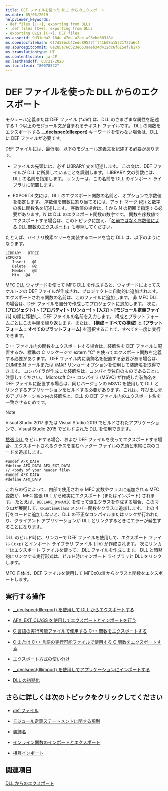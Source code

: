 ```yaml
---
title: DEF ファイルを使った DLL からのエクスポート
ms.date: 05/06/2019
helpviewer_keywords:
- def files [C++], exporting from DLLs
- .def files [C++], exporting from DLLs
- exporting DLLs [C++], DEF files
ms.assetid: 9d31eda2-184e-47de-a2ee-a93ebd603f8e
ms.openlocfilehash: 6f7d58bcb42edd89527fff41b08a15321722a6cf
ms.sourcegitcommit: 8e285a766523e653aeeb34d412dc6f615ef7b17b
ms.translationtype: HT
ms.contentlocale: ja-JP
ms.lasthandoff: 03/21/2020
ms.locfileid: "80078522"
---
```

# <a name="exporting-from-a-dll-using-def-files"></a>DEF ファイルを使った DLL からのエクスポート

モジュール定義または DEF ファイル (*.def) は、DLL のさまざまな属性を記述する 1 つ以上のモジュール文が含まれるテキスト ファイルです。 DLL の関数をエクスポートする **__declspec(dllexport)** キーワードを使わない場合は、DLL に DEF ファイルが必要です。

DEF ファイルには、最低限、以下のモジュール定義文を記述する必要があります。

- ファイルの先頭には、必ず LIBRARY 文を記述します。 この文は、DEF ファイルが DLL に所属していることを識別します。 LIBRARY 文の引数には、DLL の名前を指定します。 リンカーは、この名前を DLL のインポート ライブラリに配置します。

- EXPORTS 文には、DLL のエクスポート関数の名前と、オプションで序数値を指定します。 序数値を関数に割り当てるには、アット マーク (@) と数字の後に関数名を記述します。 序数値の場合は、1 から N の範囲で指定する必要があります。N は DLL のエクスポート関数の数字です。 関数を序数値でエクスポートする場合は、このトピックに加え、「[名前ではなく序数値による DLL 関数のエクスポート](exporting-functions-from-a-dll-by-ordinal-rather-than-by-name.md)」も参照してください。

たとえば、バイナリ検索ツリーを実装するコードを含む DLL は、以下のようになります。

```
LIBRARY   BTREE
EXPORTS
   Insert   @1
   Delete   @2
   Member   @3
   Min   @4
```

[MFC DLL ウィザード](../mfc/reference/mfc-dll-wizard.md)を使って MFC DLL を作成すると、ウィザードによってスケルトンの DEF ファイルが作成され、プロジェクトに自動的に追加されます。 エクスポートされる関数の名前は、このファイルに追加します。 非 MFC DLL の場合は、DEF ファイルを自分で作成してプロジェクトに追加します。 次に、 **[プロジェクト]**  >  **[プロパティ]**  >  **[リンカー]**  >  **[入力]**  >  **[モジュール定義ファイル]** の順に移動し、DEF ファイルの名前を入力します。 構成とプラットフォームごとにこの手順を繰り返します。または、 **[構成 = すべての構成]** と **[プラットフォーム = すべてのプラットフォーム]** を選択することで、すべてを一度に実行できます。

C++ ファイル内の関数をエクスポートする場合は、装飾名を DEF ファイルに配置するか、標準の C リンケージで extern "C" を使ってエクスポート関数を定義する必要があります。 DEF ファイル内に装飾名を配置する必要がある場合は、[DUMPBIN](../build/reference/dumpbin-reference.md) ツールまたは [/MAP](../build/reference/map-generate-mapfile.md) リンカー オプションを使用して装飾名を取得できます。 コンパイラが作成した装飾名は、コンパイラ独自のものであることに注意してください。 Microsoft C++ コンパイラ (MSVC) が作成した装飾名を DEF ファイルに配置する場合は、同じバージョンの MSVC を使用して DLL とリンクするアプリケーションをビルドする必要があります。これは、呼び出し元のアプリケーション内の装飾名と、DLL の DEF ファイル内のエクスポート名を一致させるためです。

> [!NOTE]
> Visual Studio 2017 または Visual Studio 2019 でビルドされたアプリケーションで、Visual Studio 2015 でビルドされた DLL を使用できます。

[拡張 DLL](../build/extension-dlls-overview.md) をビルドする場合、および DEF ファイルを使ってエクスポートする場合、エクスポートされるクラスを含むヘッダー ファイルの先頭と末尾に次のコードを追加します。

```
#undef AFX_DATA
#define AFX_DATA AFX_EXT_DATA
// <body of your header file>
#undef AFX_DATA
#define AFX_DATA
```

これらの行によって、内部で使用される MFC 変数やクラスに追加される MFC 変数が、MFC 拡張 DLL から確実にエクスポート (またはインポート) されます。 たとえば、`DECLARE_DYNAMIC` を使って派生クラスを作成する場合、このマクロが展開して、`CRuntimeClass` メンバー関数をクラスに追加します。 上の 4 行をコードに追加しないと、DLL の不正なコンパイルまたはリンクが行われたり、クライアント アプリケーションが DLL とリンクするときにエラーが発生することになります。

DLL のビルド時に、リンカーで DEF ファイルを使用して、エクスポート ファイル (.exp) とインポート ライブラリ ファイル (.lib) が作成されます。 次にリンカーはエクスポート ファイルを使って、.DLL ファイルを作成します。 DLL と暗黙的にリンクする実行形式は、ビルド時にインポート ライブラリと DLL をリンクします。

MFC 自体は、DEF ファイルを使用して MFCx0.dll からクラスと関数をエクスポートします。

## <a name="what-do-you-want-to-do"></a>実行する操作

- [__declspec(dllexport) を使用して DLL からエクスポートする](exporting-from-a-dll-using-declspec-dllexport.md)

- [AFX_EXT_CLASS を使用してエクスポートとインポートを行う](exporting-and-importing-using-afx-ext-class.md)

- [C 言語の実行可能ファイルで使用する C++ 関数をエクスポートする](exporting-cpp-functions-for-use-in-c-language-executables.md)

- [C または C++ 言語の実行可能ファイルで使用する C 関数をエクスポートする](exporting-c-functions-for-use-in-c-or-cpp-language-executables.md)

- [エクスポート方式の使い分け](determining-which-exporting-method-to-use.md)

- [__declspec(dllimport) を使用してアプリケーションにインポートする](importing-into-an-application-using-declspec-dllimport.md)

- [DLL の初期化](run-time-library-behavior.md#initializing-a-dll)

## <a name="what-do-you-want-to-know-more-about"></a>さらに詳しくは次のトピックをクリックしてください

- [def ファイル](reference/module-definition-dot-def-files.md)

- [モジュール定義ステートメントに関する規則](reference/rules-for-module-definition-statements.md)

- [装飾名](reference/decorated-names.md)

- [インライン関数のインポートとエクスポート](importing-and-exporting-inline-functions.md)

- [相互インポート](mutual-imports.md)

## <a name="see-also"></a>関連項目

[DLL からのエクスポート](exporting-from-a-dll.md)
